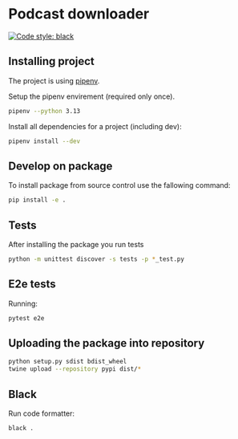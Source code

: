 # Podcast downloader

[![Code style: black](https://img.shields.io/badge/code%20style-black-000000.svg)](https://github.com/psf/black)

## Installing project

The project is using [pipenv](https://github.com/pypa/pipenv).

Setup the pipenv envirement (required only once).

```bash
pipenv --python 3.13
```

Install all dependencies for a project (including dev):

```bash
pipenv install --dev
```

## Develop on package

To install package from source control use the fallowing command:

```bash
pip install -e .
```

## Tests

After installing the package you run tests

```bash
python -m unittest discover -s tests -p *_test.py
```

## E2e tests

Running:

```bash
pytest e2e
```

## Uploading the package into repository

```bash
python setup.py sdist bdist_wheel
twine upload --repository pypi dist/*
```

## Black

Run code formatter:

```bash
black .
```
